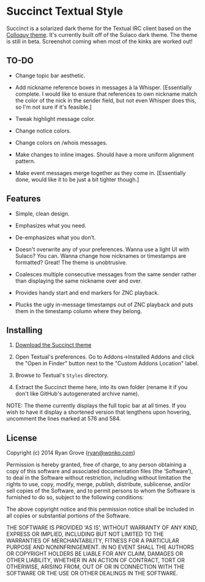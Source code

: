 Succinct Textual Style
======================

Succinct is a solarized dark theme for the Textual IRC client based on the [Colloquy theme](https://github.com/TempSpas/succinct-for-colloquy). It's currently built off of the Sulaco dark theme. The theme is still in beta. Screenshot coming when most of the kinks are worked out!

<!-- ![Screenshot](http://pie.gd/i/141030x3xzz.png) -->

## TO-DO

* Change topic bar aesthetic.

* Add nickname reference boxes in messages à la Whisper. [Essentially complete. I would like to ensure that references to own nickname match the color of the nick in the sender field, but not even Whisper does this, so I'm not sure if it's feasible.]

* Tweak highlight message color.

* Change notice colors.

* Change colors on /whois messages.

* Make changes to inline images. Should have a more uniform alignment pattern.

* Make event messages merge together as they come in. [Essentially done, would like it to be just a bit tighter though.]

## Features

* Simple, clean design.

* Emphasizes what you need.

* De-emphasizes what you don’t.

* Doesn't overwrite any of your preferences. Wanna use a light UI with Sulaco?
  You can. Wanna change how nicknames or timestamps are formatted? Great! The theme is unobtrusive.

* Coalesces multiple consecutive messages from the same sender rather than
  displaying the same nickname over and over.

* Provides handy start and end markers for ZNC playback.

* Plucks the ugly in-message timestamps out of ZNC playback and puts them in the
  timestamp column where they belong.

## Installing

1. [Download the Succinct theme](https://github.com/rgrove/textual-sulaco/archive/master.zip)

2. Open Textual's preferences. Go to Addons->Installed Addons and click the
   "Open in Finder" button next to the "Custom Addons Location" label.

3. Browse to Textual's `Styles` directory.

4. Extract the Succinct theme here, into its own folder (rename it if you don't
   like GitHub's autogenerated archive name).

NOTE: The theme currently displays the full topic bar at all times. If you wish to have it display a shortened version that lengthens upon hovering, uncomment the lines marked at 576 and 584.

## License

Copyright (c) 2014 Ryan Grove (ryan@wonko.com)

Permission is hereby granted, free of charge, to any person obtaining a copy of
this software and associated documentation files (the ‘Software’), to deal in
the Software without restriction, including without limitation the rights to
use, copy, modify, merge, publish, distribute, sublicense, and/or sell copies of
the Software, and to permit persons to whom the Software is furnished to do so,
subject to the following conditions:

The above copyright notice and this permission notice shall be included in all
copies or substantial portions of the Software.

THE SOFTWARE IS PROVIDED ‘AS IS’, WITHOUT WARRANTY OF ANY KIND, EXPRESS OR
IMPLIED, INCLUDING BUT NOT LIMITED TO THE WARRANTIES OF MERCHANTABILITY, FITNESS
FOR A PARTICULAR PURPOSE AND NONINFRINGEMENT. IN NO EVENT SHALL THE AUTHORS OR
COPYRIGHT HOLDERS BE LIABLE FOR ANY CLAIM, DAMAGES OR OTHER LIABILITY, WHETHER
IN AN ACTION OF CONTRACT, TORT OR OTHERWISE, ARISING FROM, OUT OF OR IN
CONNECTION WITH THE SOFTWARE OR THE USE OR OTHER DEALINGS IN THE SOFTWARE.

